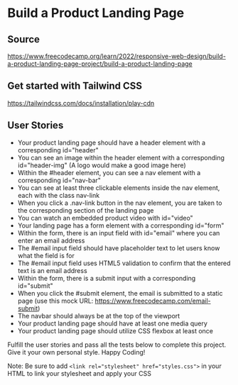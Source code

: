 # Build a Product Landing Page

## Source

<https://www.freecodecamp.org/learn/2022/responsive-web-design/build-a-product-landing-page-project/build-a-product-landing-page>

## Get started with Tailwind CSS

<https://tailwindcss.com/docs/installation/play-cdn>

## User Stories

- Your product landing page should have a header element with a corresponding id="header"
- You can see an image within the header element with a corresponding id="header-img" (A logo would make a good image here)
- Within the #header element, you can see a nav element with a corresponding id="nav-bar"
- You can see at least three clickable elements inside the nav element, each with the class nav-link
- When you click a .nav-link button in the nav element, you are taken to the corresponding section of the landing page
- You can watch an embedded product video with id="video"
- Your landing page has a form element with a corresponding id="form"
- Within the form, there is an input field with id="email" where you can enter an email address
- The #email input field should have placeholder text to let users know what the field is for
- The #email input field uses HTML5 validation to confirm that the entered text is an email address
- Within the form, there is a submit input with a corresponding id="submit"
- When you click the #submit element, the email is submitted to a static page (use this mock URL: <https://www.freecodecamp.com/email-submit>)
- The navbar should always be at the top of the viewport
- Your product landing page should have at least one media query
- Your product landing page should utilize CSS flexbox at least once

Fulfill the user stories and pass all the tests below to complete this project. Give it your own personal style. Happy Coding!

Note: Be sure to add `<link rel="stylesheet" href="styles.css">` in your HTML to link your stylesheet and apply your CSS

